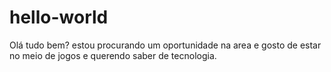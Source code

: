 # hello-world
Olá tudo bem? estou procurando um oportunidade na area e gosto de estar no meio de jogos e querendo saber de tecnologia.
